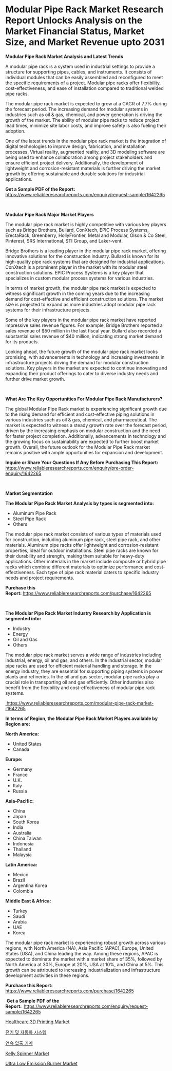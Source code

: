 <p><h1>Modular Pipe Rack Market Research Report Unlocks Analysis on the Market Financial Status, Market Size, and Market Revenue upto 2031</h1></p><p><strong>Modular Pipe Rack Market Analysis and Latest Trends</strong></p>
<p><p>A modular pipe rack is a system used in industrial settings to provide a structure for supporting pipes, cables, and instruments. It consists of individual modules that can be easily assembled and reconfigured to meet the specific requirements of a project. Modular pipe racks offer flexibility, cost-effectiveness, and ease of installation compared to traditional welded pipe racks.</p><p>The modular pipe rack market is expected to grow at a CAGR of 7.7% during the forecast period. The increasing demand for modular systems in industries such as oil & gas, chemical, and power generation is driving the growth of the market. The ability of modular pipe racks to reduce project lead times, minimize site labor costs, and improve safety is also fueling their adoption.</p><p>One of the latest trends in the modular pipe rack market is the integration of digital technologies to improve design, fabrication, and installation processes. Virtual reality, augmented reality, and 3D modeling software are being used to enhance collaboration among project stakeholders and ensure efficient project delivery. Additionally, the development of lightweight and corrosion-resistant materials is further driving the market growth by offering sustainable and durable solutions for industrial applications.</p></p>
<p><strong>Get a Sample PDF of the Report:&nbsp;</strong> <a href="https://www.reliableresearchreports.com/enquiry/request-sample/1642265">https://www.reliableresearchreports.com/enquiry/request-sample/1642265</a></p>
<p>&nbsp;</p>
<p><strong>Modular Pipe Rack Major Market Players</strong></p>
<p><p>The modular pipe rack market is highly competitive with various key players such as Bridge Brothers, Bullard, ConXtech, EPIC Process Systems, ErectaRack, Greenberry, HollyFrontier, Metal and Modular, Olson & Co Steel, Pinterest, SRS International, STI Group, and Laker-vent.</p><p>Bridge Brothers is a leading player in the modular pipe rack market, offering innovative solutions for the construction industry. Bullard is known for its high-quality pipe rack systems that are designed for industrial applications. ConXtech is a prominent player in the market with its modular steel construction solutions. EPIC Process Systems is a key player that specializes in custom modular process systems for various industries.</p><p>In terms of market growth, the modular pipe rack market is expected to witness significant growth in the coming years due to the increasing demand for cost-effective and efficient construction solutions. The market size is projected to expand as more industries adopt modular pipe rack systems for their infrastructure projects.</p><p>Some of the key players in the modular pipe rack market have reported impressive sales revenue figures. For example, Bridge Brothers reported a sales revenue of $50 million in the last fiscal year. Bullard also recorded a substantial sales revenue of $40 million, indicating strong market demand for its products.</p><p>Looking ahead, the future growth of the modular pipe rack market looks promising, with advancements in technology and increasing investments in infrastructure projects driving the demand for modular construction solutions. Key players in the market are expected to continue innovating and expanding their product offerings to cater to diverse industry needs and further drive market growth.</p></p>
<p>&nbsp;</p>
<p><strong>What Are The Key Opportunities For Modular Pipe Rack Manufacturers?</strong></p>
<p><p>The global Modular Pipe Rack market is experiencing significant growth due to the rising demand for efficient and cost-effective piping solutions in various industries such as oil & gas, chemical, and pharmaceutical. The market is expected to witness a steady growth rate over the forecast period, driven by the increasing emphasis on modular construction and the need for faster project completion. Additionally, advancements in technology and the growing focus on sustainability are expected to further boost market growth. Overall, the future outlook for the Modular Pipe Rack market remains positive with ample opportunities for expansion and development.</p></p>
<p><strong>Inquire or Share Your Questions If Any Before Purchasing This Report:</strong> <a href="https://www.reliableresearchreports.com/enquiry/pre-order-enquiry/1642265">https://www.reliableresearchreports.com/enquiry/pre-order-enquiry/1642265</a></p>
<p>&nbsp;</p>
<p><strong>Market Segmentation</strong></p>
<p><strong>The Modular Pipe Rack Market Analysis by types is segmented into:</strong></p>
<p><ul><li>Aluminum Pipe Rack</li><li>Steel Pipe Rack</li><li>Others</li></ul></p>
<p><p>The modular pipe rack market consists of various types of materials used for construction, including aluminum pipe rack, steel pipe rack, and other materials. Aluminum pipe racks offer lightweight and corrosion-resistant properties, ideal for outdoor installations. Steel pipe racks are known for their durability and strength, making them suitable for heavy-duty applications. Other materials in the market include composite or hybrid pipe racks which combine different materials to optimize performance and cost-effectiveness. Each type of pipe rack material caters to specific industry needs and project requirements.</p></p>
<p><strong>Purchase this Report:&nbsp;</strong><a href="https://www.reliableresearchreports.com/purchase/1642265">https://www.reliableresearchreports.com/purchase/1642265</a></p>
<p>&nbsp;</p>
<p><strong>The Modular Pipe Rack Market Industry Research by Application is segmented into:</strong></p>
<p><ul><li>Industry</li><li>Energy</li><li>Oil and Gas</li><li>Others</li></ul></p>
<p><p>The modular pipe rack market serves a wide range of industries including industrial, energy, oil and gas, and others. In the industrial sector, modular pipe racks are used for efficient material handling and storage. In the energy industry, they are essential for supporting piping systems in power plants and refineries. In the oil and gas sector, modular pipe racks play a crucial role in transporting oil and gas efficiently. Other industries also benefit from the flexibility and cost-effectiveness of modular pipe rack systems.</p></p>
<p><a href="https://www.reliableresearchreports.com/modular-pipe-rack-market-r1642265">&nbsp;https://www.reliableresearchreports.com/modular-pipe-rack-market-r1642265</a></p>
<p><strong>In terms of Region, the Modular Pipe Rack Market Players available by Region are:</strong></p>
<p>
    <p> <strong> North America: </strong>
        <ul>
            <li>United States</li>
            <li>Canada</li>
        </ul>
        </p> 
    <p> <strong> Europe: </strong>
        <ul>
            <li>Germany</li>
            <li>France</li>
            <li>U.K.</li>
            <li>Italy</li>
            <li>Russia</li>
        </ul>
        </p> 
    <p> <strong> Asia-Pacific: </strong>
        <ul>
            <li>China</li>
            <li>Japan</li>
            <li>South Korea</li>
            <li>India</li>
            <li>Australia</li>
            <li>China Taiwan</li>
            <li>Indonesia</li>
            <li>Thailand</li>
            <li>Malaysia</li>
        </ul>
        </p> 
    <p> <strong> Latin America: </strong>
        <ul>
            <li>Mexico</li>
            <li>Brazil</li>
            <li>Argentina Korea</li>
            <li>Colombia</li>
        </ul>
        </p> 
    <p> <strong> Middle East & Africa: </strong>
        <ul>
            <li>Turkey</li>
            <li>Saudi</li>
            <li>Arabia</li>
            <li>UAE</li>
            <li>Korea</li>
        </ul>
    </p>
    </p>
<p><p>The modular pipe rack market is experiencing robust growth across various regions, with North America (NA), Asia Pacific (APAC), Europe, United States (USA), and China leading the way. Among these regions, APAC is expected to dominate the market with a market share of 35%, followed by North America at 30%, Europe at 20%, USA at 10%, and China at 5%. This growth can be attributed to increasing industrialization and infrastructure development activities in these regions.</p></p>
<p><strong>Purchase this Report: </strong><a href="https://www.reliableresearchreports.com/purchase/1642265">https://www.reliableresearchreports.com/purchase/1642265</a></p>
<p>&nbsp;<strong>Get a Sample PDF of the Report:&nbsp;&nbsp;</strong><a href="https://www.reliableresearchreports.com/enquiry/request-sample/1642265">https://www.reliableresearchreports.com/enquiry/request-sample/1642265</a></p>
<p><strong></strong></p>
<p><p><a href="https://www.linkedin.com/pulse/healthcare-3d-printing-market-insight-trends-growth-forecasted-jww1e">Healthcare 3D Printing Market</a></p><p><a href="https://github.com/nicholasellison0076890/Market-Research-Report-List-1/blob/main/3110358172328.md">전기 및 자동화 시스템</a></p><p><a href="https://github.com/mpodehpw07370073/Market-Research-Report-List-2/blob/main/4411210172329.md">연속 압출 기계</a></p><p><a href="https://github.com/pizolina/Market-Research-Report-List-5/blob/main/kelly-spinner-market.md">Kelly Spinner Market</a></p><p><a href="https://github.com/tamvrosiya/Market-Research-Report-List-4/blob/main/ultra-low-emission-burner-market.md">Ultra Low Emission Burner Market</a></p></p>